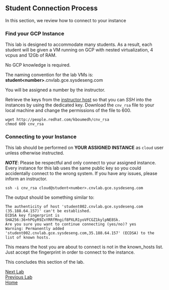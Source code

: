 ## Student Connection Process

In this section, we review how to connect to your instance

### Find your GCP Instance

This lab is designed to accommodate many students. As a result, each student will be given a VM running on GCP with nested virtualization, 4 vcpus and 12Gb of RAM.

No GCP knowledge is required.

The naming convention for the lab VMs is: **student\<number\>**.cnvlab.gce.sysdeseng.com

You will be assigned a number by the instructor.

Retrieve the keys from the [instructor host](http://people.redhat.com/kboumedh/cnv_rsa) so that you can _SSH_ into the instances by using the dedicated key. Download the `cnv_rsa`  file to your local machine and change the permissions of the file to 600.

```
wget http://people.redhat.com/kboumedh/cnv_rsa
chmod 600 cnv_rsa
```

### Connecting to your Instance
This lab should be performed on **YOUR ASSIGNED INSTANCE** as `cloud` user unless otherwise instructed.

**_NOTE_**: Please be respectful and only connect to your assigned instance. Every instance for this lab uses the same public key so you could accidentally connect to the wrong system. If you have any issues, please inform an instructor.

```
ssh -i cnv_rsa cloud@student<number>.cnvlab.gce.sysdeseng.com
```

The output should be something similar to:

```
The authenticity of host 'student002.cnvlab.gce.sysdeseng.com (35.188.64.157)' can't be established.
ECDSA key fingerprint is SHA256:36+hPGyR9ZxYRRfMngif8PXLR1yoVFCGZ1kylpNE8Sk.
Are you sure you want to continue connecting (yes/no)? yes
Warning: Permanently added 'student002.cnvlab.gce.sysdeseng.com,35.188.64.157' (ECDSA) to the list of known hosts.
```

This means the host you are about to connect is not in the known_hosts list. Just accept the fingerprint in order to connect to the instance.

This concludes this section of the lab.

[Next Lab](../lab2/lab2.md)\
[Previous Lab](../lab0/lab0.md)\
[Home](../../README.md)
